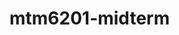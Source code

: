 # mtm6201-midterm

<!--All Images are taken from PixaBay, Logo is created by Arany Paramalingam-->
<!--some code are referenced from w3school & imdac-->
<!--nav bar is referenced from my code from web dev 1 final assignment-->
<!--Styled skip link drop down, by referencing https://css-tricks.com/how-to-create-a-skip-to-content-link/ -->